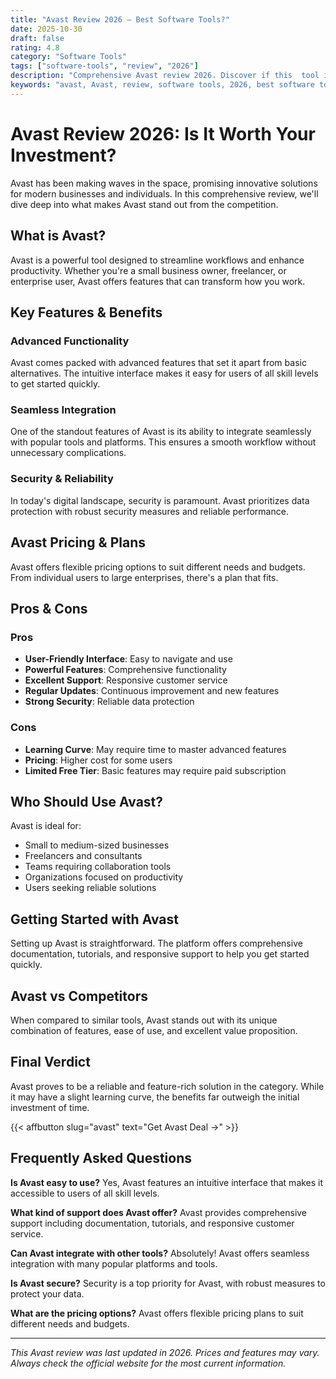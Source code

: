 ```yaml
---
title: "Avast Review 2026 – Best Software Tools?"
date: 2025-10-30
draft: false
rating: 4.8
category: "Software Tools"
tags: ["software-tools", "review", "2026"]
description: "Comprehensive Avast review 2026. Discover if this  tool is the best choice for your needs."
keywords: "avast, Avast, review, software tools, 2026, best software tools"
---
```


# Avast Review 2026: Is It Worth Your Investment?

Avast has been making waves in the  space, promising innovative solutions for modern businesses and individuals. In this comprehensive review, we'll dive deep into what makes Avast stand out from the competition.

## What is Avast?

Avast is a powerful  tool designed to streamline workflows and enhance productivity. Whether you're a small business owner, freelancer, or enterprise user, Avast offers features that can transform how you work.

## Key Features & Benefits

### Advanced Functionality
Avast comes packed with advanced features that set it apart from basic alternatives. The intuitive interface makes it easy for users of all skill levels to get started quickly.

### Seamless Integration
One of the standout features of Avast is its ability to integrate seamlessly with popular tools and platforms. This ensures a smooth workflow without unnecessary complications.

### Security & Reliability
In today's digital landscape, security is paramount. Avast prioritizes data protection with robust security measures and reliable performance.

## Avast Pricing & Plans

Avast offers flexible pricing options to suit different needs and budgets. From individual users to large enterprises, there's a plan that fits.

## Pros & Cons

### Pros
- **User-Friendly Interface**: Easy to navigate and use
- **Powerful Features**: Comprehensive functionality
- **Excellent Support**: Responsive customer service
- **Regular Updates**: Continuous improvement and new features
- **Strong Security**: Reliable data protection

### Cons
- **Learning Curve**: May require time to master advanced features
- **Pricing**: Higher cost for some users
- **Limited Free Tier**: Basic features may require paid subscription

## Who Should Use Avast?

Avast is ideal for:
- Small to medium-sized businesses
- Freelancers and consultants
- Teams requiring collaboration tools
- Organizations focused on productivity
- Users seeking reliable  solutions

## Getting Started with Avast

Setting up Avast is straightforward. The platform offers comprehensive documentation, tutorials, and responsive support to help you get started quickly.

## Avast vs Competitors

When compared to similar tools, Avast stands out with its unique combination of features, ease of use, and excellent value proposition.

## Final Verdict

Avast proves to be a reliable and feature-rich solution in the  category. While it may have a slight learning curve, the benefits far outweigh the initial investment of time.

{{< affbutton slug="avast" text="Get Avast Deal →" >}}

## Frequently Asked Questions

**Is Avast easy to use?**
Yes, Avast features an intuitive interface that makes it accessible to users of all skill levels.

**What kind of support does Avast offer?**
Avast provides comprehensive support including documentation, tutorials, and responsive customer service.

**Can Avast integrate with other tools?**
Absolutely! Avast offers seamless integration with many popular platforms and tools.

**Is Avast secure?**
Security is a top priority for Avast, with robust measures to protect your data.

**What are the pricing options?**
Avast offers flexible pricing plans to suit different needs and budgets.

---

*This Avast review was last updated in 2026. Prices and features may vary. Always check the official website for the most current information.*
